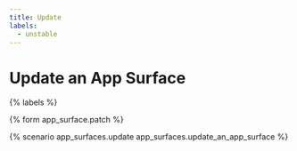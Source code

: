 ```yaml
---
title: Update
labels:
  - unstable
---
```


# Update an App Surface

{% labels %}

{% form app_surface.patch %}

{% scenario app_surfaces.update app_surfaces.update_an_app_surface %}
